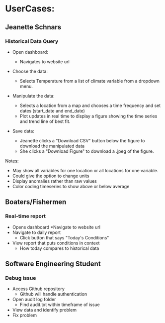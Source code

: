 # UserCases: 
## Jeanette Schnars 
### Historical Data Query 

* Open dashboard:
    * Navigates to website url

* Choose the data:
    * Selects Temperature from a list of climate variable from a dropdown menu. 

* Manipulate the data:
    * Selects a location from a map and chooses a time frequency and set dates (start_date and end_date)
    * Plot updates in real time to display a figure showing the time series and trend line of best fit. 

* Save data: 
    * Jeanette clicks a "Download CSV" button below the figure to download the manipulated data
    * She clicks a "Download Figure" to download a .jpeg  of the figure.

Notes: 
* May show all variables for one location or all locations for one variable. 
* Could give the option to change units
* Display anomalies rather than raw values
* Color coding timeseries to show above or below average

## Boaters/Fishermen
### Real-time report
* Opens dashboard
    *Navigate to website url
* Navigate to daily report
    * Click button that says "Today's Conditions"
* View report that puts conditions in context
    * How today compares to historical data

## Software Engineering Student
### Debug issue
* Access Github repository
    * Github will handle authentication
* Open audit log folder
    * Find audit.txt within timeframe of issue
* View data and identify problem
* Fix problem